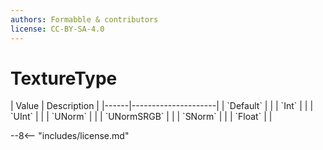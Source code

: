 ```yaml
---
authors: Formabble & contributors
license: CC-BY-SA-4.0
---
```



# TextureType

<div class="sh-parameters" markdown="1">
| Value  | Description |
|------|---------------------|
| `Default` |  |
| `Int` |  |
| `UInt` |  |
| `UNorm` |  |
| `UNormSRGB` |  |
| `SNorm` |  |
| `Float` |  |

</div>

--8<-- "includes/license.md"
